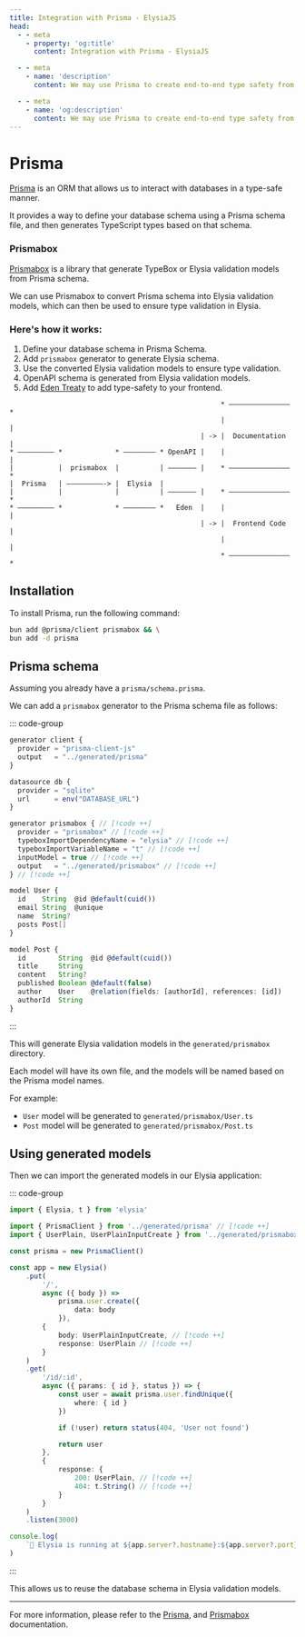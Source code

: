 ```yaml
---
title: Integration with Prisma - ElysiaJS
head:
  - - meta
    - property: 'og:title'
      content: Integration with Prisma - ElysiaJS

  - - meta
    - name: 'description'
      content: We may use Prisma to create end-to-end type safety from database to validation to frontend with prismabox

  - - meta
    - name: 'og:description'
      content: We may use Prisma to create end-to-end type safety from database to validation to frontend with prismabox
---
```


# Prisma
[Prisma](https://prisma.io) is an ORM that allows us to interact with databases in a type-safe manner.

It provides a way to define your database schema using a Prisma schema file, and then generates TypeScript types based on that schema.

### Prismabox
[Prismabox](https://github.com/m1212e/prismabox) is a library that generate TypeBox or Elysia validation models from Prisma schema.

We can use Prismabox to convert Prisma schema into Elysia validation models, which can then be used to ensure type validation in Elysia.

### Here's how it works:
1. Define your database schema in Prisma Schema.
2. Add `prismabox` generator to generate Elysia schema.
3. Use the converted Elysia validation models to ensure type validation.
4. OpenAPI schema is generated from Elysia validation models.
5. Add [Eden Treaty](/eden/overview) to add type-safety to your frontend.

```
                                                    * ——————————————— *
                                                    |                 |
                                               | -> |  Documentation  |
* ————————— *             * ———————— * OpenAPI |    |                 |
|           |  prismabox  |          | ——————— |    * ——————————————— *
|  Prisma   | —————————-> |  Elysia  |
|           |             |          | ——————— |    * ——————————————— *
* ————————— *             * ———————— *   Eden  |    |                 |
                                               | -> |  Frontend Code  |
												    |                 |
												    * ——————————————— *

```

## Installation
To install Prisma, run the following command:

```bash
bun add @prisma/client prismabox && \
bun add -d prisma
```

## Prisma schema
Assuming you already have a `prisma/schema.prisma`.

We can add a `prismabox` generator to the Prisma schema file as follows:

::: code-group

```ts [prisma/schema.prisma]
generator client {
  provider = "prisma-client-js"
  output   = "../generated/prisma"
}

datasource db {
  provider = "sqlite"
  url      = env("DATABASE_URL")
}

generator prismabox { // [!code ++]
  provider = "prismabox" // [!code ++]
  typeboxImportDependencyName = "elysia" // [!code ++]
  typeboxImportVariableName = "t" // [!code ++]
  inputModel = true // [!code ++]
  output   = "../generated/prismabox" // [!code ++]
} // [!code ++]

model User {
  id    String  @id @default(cuid())
  email String  @unique
  name  String?
  posts Post[]
}

model Post {
  id    	String  @id @default(cuid())
  title     String
  content   String?
  published Boolean @default(false)
  author    User    @relation(fields: [authorId], references: [id])
  authorId  String
}
```

:::

This will generate Elysia validation models in the `generated/prismabox` directory.

Each model will have its own file, and the models will be named based on the Prisma model names.

For example:
- `User` model will be generated to `generated/prismabox/User.ts`
- `Post` model will be generated to `generated/prismabox/Post.ts`

## Using generated models
Then we can import the generated models in our Elysia application:

::: code-group

```ts [src/index.ts]
import { Elysia, t } from 'elysia'

import { PrismaClient } from '../generated/prisma' // [!code ++]
import { UserPlain, UserPlainInputCreate } from '../generated/prismabox/User' // [!code ++]

const prisma = new PrismaClient()

const app = new Elysia()
    .put(
        '/',
        async ({ body }) =>
            prisma.user.create({
                data: body
            }),
        {
            body: UserPlainInputCreate, // [!code ++]
            response: UserPlain // [!code ++]
        }
    )
    .get(
        '/id/:id',
        async ({ params: { id }, status }) => {
            const user = await prisma.user.findUnique({
                where: { id }
            })

            if (!user) return status(404, 'User not found')

            return user
        },
        {
            response: {
                200: UserPlain, // [!code ++]
                404: t.String() // [!code ++]
            }
        }
    )
    .listen(3000)

console.log(
    `🦊 Elysia is running at ${app.server?.hostname}:${app.server?.port}`
)
```

:::

This allows us to reuse the database schema in Elysia validation models.

---

For more information, please refer to the [Prisma](https://prisma.io), and [Prismabox](https://github.com/m1212e/prismabox) documentation.
